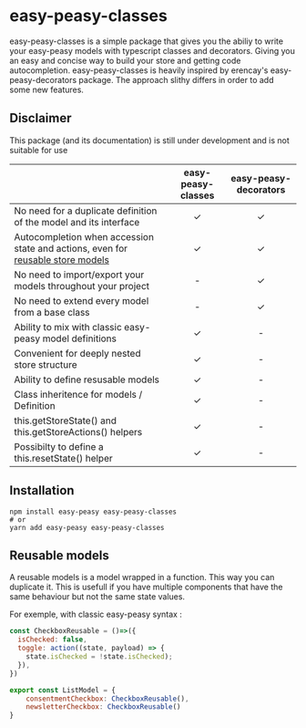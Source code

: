 # easy-peasy-classes

easy-peasy-classes is a simple package that gives you the abiliy to write your easy-peasy models with typescript classes and decorators. Giving you an easy and concise way to build your store and getting code autocompletion.
easy-peasy-classes is heavily inspired by erencay's easy-peasy-decorators package. The approach slithy differs in order to add some new features.

## Disclaimer
This package (and its documentation) is still under development and is not suitable for use

||easy-peasy-classes|easy-peasy-decorators|
| :--- | :---: | :---: |
| No need for a duplicate definition of the model and its interface | ✓ | ✓ |
| Autocompletion when accession state and actions, even for [reusable store models](#reusablemodels) | ✓ | ✓ |
| No need to import/export your models throughout your project | - | ✓ |
| No need to extend every model from a base class | - | ✓ |
| Ability to mix with classic easy-peasy model definitions | ✓ | - |
| Convenient for deeply nested store structure | ✓ | - |
| Ability to define resusable models | ✓ | - |
| Class inheritence for models / Definition | ✓ | - |
| this.getStoreState() and this.getStoreActions() helpers | ✓ | - |
|Possibilty to define a this.resetState() helper| ✓ | - |

## Installation

```
npm install easy-peasy easy-peasy-classes
# or
yarn add easy-peasy easy-peasy-classes
```

## <a name="reusablemodels"></a> Reusable models
A reusable models is a model wrapped in a function. This way you can duplicate it.
This is usefull if you have multiple components that have the same behaviour but not the same state values.


For exemple, with classic easy-peasy syntax :
```js
const CheckboxReusable = ()=>({
  isChecked: false,
  toggle: action((state, payload) => {
    state.isChecked = !state.isChecked);
  }),
})

export const ListModel = {
    consentmentCheckbox: CheckboxReusable(),
    newsletterCheckbox: CheckboxReusable()
}
```
